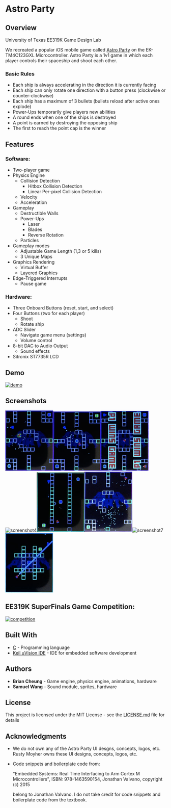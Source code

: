 # Astro Party

## Overview

University of Texas EE319K Game Design Lab

We recreated a popular iOS mobile game called [Astro Party](https://itunes.apple.com/us/app/astro-party/id904693943?mt=8) on the EK-TM4C123GXL Microcontroller.
Astro Party is a 1v1 game in which each player controls their spaceship and shoot each other. 

### Basic Rules
* Each ship is always accelerating in the direction it is currently facing
* Each ship can only rotate one direction with a button press (clockwise or counter-clockwise)
* Each ship has a maximum of 3 bullets (bullets reload after active ones explode)
* Power-Ups temporarily give players new abilities
* A round ends when one of the ships is destroyed
* A point is earned by destroying the opposing ship
* The first to reach the point cap is the winner

## Features

### Software:
* Two-player game
* Physics Engine
  * Collision Detection
    * Hitbox Collision Detection
    * Linear Per-pixel Collision Detection
  * Velocity 
  * Acceleration
* Gameplay
  * Destructible Walls
  * Power-Ups
    * Laser
    * Blades
    * Reverse Rotation
  * Particles
* Gameplay modes
  * Adjustable Game Length (1,3 or 5 kills)
  * 3 Unique Maps
* Graphics Rendering
  * Virtual Buffer
  * Layered Graphics
* Edge-Triggered Interrupts
  * Pause game

### Hardware:
* Three Onboard Buttons (reset, start, and select)
* Four Buttons (two for each player)
  * Shoot
  * Rotate ship
* ADC Slider
  * Navigate game menu (settings)
  * Volume control
* 8-bit DAC to Audio Output
  * Sound effects
* Sitronix ST7735R LCD

## Demo

[<img width="300" alt="demo" src="http://img.youtube.com/vi/q_EWK4ydNm0/0.jpg">](https://youtu.be/q_EWK4ydNm0)

## Screenshots

<img width="150" alt="screenshot1" src="https://github.com/b-cheung/Astro-Party/blob/master/screenshots/Astro%20Party%20Screenshot%201.png"><img width="150" alt="screenshot2" src="https://github.com/b-cheung/Astro-Party/blob/master/screenshots/Astro%20Party%20Screenshot%202.png"><img width="150" alt="screenshot3" src="https://github.com/b-cheung/Astro-Party/blob/master/screenshots/Astro%20Party%20Screenshot%203.png"><img width="150" alt="screenshot4" src="https://github.com/b-cheung/Astro-Party/blob/master/screenshots/Astro%20Party%20Screenshot%204.png"><img width="150" alt="screenshot5" src="https://github.com/b-cheung/Astro-Party/blob/master/screenshots/Astro%20Party%20Screenshot%205.png"><img width="150" alt="screenshot6" src="https://github.com/b-cheung/Astro-Party/blob/master/screenshots/Astro%20Party%20Screenshot%206.png"><img width="150" alt="screenshot7" src="https://github.com/b-cheung/Astro-Party/blob/master/screenshots/Astro%20Party%20Screenshot%207.png"><img width="150" alt="screenshot8" src="https://github.com/b-cheung/Astro-Party/blob/master/screenshots/Astro%20Party%20Screenshot%208.png">

## EE319K SuperFinals Game Competition:

[<img width="300" alt="competition" src="http://img.youtube.com/vi/ogT-apOq7TE/1.jpg">](https://youtu.be/ogT-apOq7TE)

## Built With

* [C](https://en.wikipedia.org/wiki/C_(programming_language)) - Programming language
* [Keil uVision IDE](http://www2.keil.com/mdk5/uvision/) - IDE for embedded software development

## Authors

* **Brian Cheung** - Game engine, physics engine, animations, hardware
* **Samuel Wang** - Sound module, sprites, hardware

## License

This project is licensed under the MIT License - see the [LICENSE.md](LICENSE.md) file for details

## Acknowledgments

* We do not own any of the Astro Party UI desgns, concepts, logos, etc. Rusty Moyher owns these UI designs, concepts, logos, etc.
* Code snippets and boilerplate code from:

  "Embedded Systems: Real Time Interfacing to Arm Cortex M Microcontrollers", ISBN: 978-1463590154, Jonathan Valvano, copyright (c) 2015 

  belong to Jonathan Valvano. I do not take credit for code snippets and boilerplate code from the textbook.
